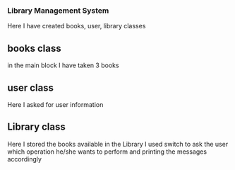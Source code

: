 ### Library Management System
Here I have created books, user, library classes
## books class
in the main block I have taken 3 books
## user class
Here I asked for user information
## Library class
Here I stored the books available in the Library
I used switch to ask the user which operation he/she wants to perform and printing the messages accordingly
